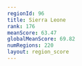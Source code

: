 ```yaml
---
regionId: 96
title: Sierra Leone
rank: 176
meanScore: 63.47
globalMeanScore: 69.82
numRegions: 220
layout: region_score
---
```

